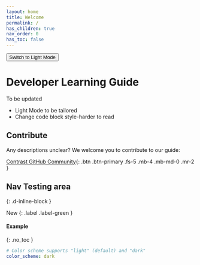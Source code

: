 ```yaml
---
layout: home
title: Welcome
permalink: /
has_children: true
nav_order: 0
has_toc: false
---
```


<div style="display:flex;align-items: center">
   <button class="btn js-toggle-dark-mode">Switch to Light Mode</button> 
</div>


<h1>Developer Learning Guide </h1>
<script>
const toggleDarkMode = document.querySelector('.js-toggle-dark-mode');

jtd.addEvent(toggleDarkMode, 'click', function(){
  if (jtd.getTheme() === 'dark') {
    jtd.setTheme('light');
    toggleDarkMode.textContent = 'Return to The Dark Side';
  } else {
    jtd.setTheme('dark');
    toggleDarkMode.textContent = 'Switch to Light Mode';
  }
});
</script>

To be updated


- Light Mode to be tailored
- Change code block style-harder to read

## Contribute

Any descriptions unclear?
We welcome you to contribute to our guide:
<br/> 

[Contrast GitHub Community](https://github.com/sara-kathryn/DeveloperLearnGuide){: .btn .btn-primary .fs-5 .mb-4 .mb-md-0 .mr-2 }


## Nav Testing area

{: .d-inline-block }

New
{: .label .label-green }


#### Example
{: .no_toc }

```yaml
# Color scheme supports "light" (default) and "dark"
color_scheme: dark
```
